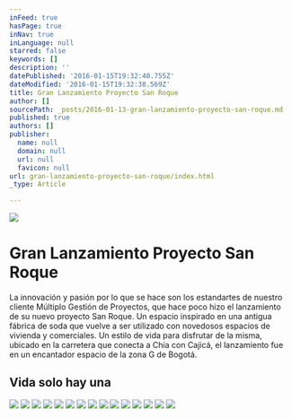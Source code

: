 ```yaml
---
inFeed: true
hasPage: true
inNav: true
inLanguage: null
starred: false
keywords: []
description: ''
datePublished: '2016-01-15T19:32:40.755Z'
dateModified: '2016-01-15T19:32:38.569Z'
title: Gran Lanzamiento Proyecto San Roque
author: []
sourcePath: _posts/2016-01-13-gran-lanzamiento-proyecto-san-roque.md
published: true
authors: []
publisher:
  name: null
  domain: null
  url: null
  favicon: null
url: gran-lanzamiento-proyecto-san-roque/index.html
_type: Article

---
```

![](https://the-grid-user-content.s3-us-west-2.amazonaws.com/127b0be1-a689-4492-9f6a-ad4e373cca24.JPG)

# Gran Lanzamiento Proyecto San Roque

La innovación y pasión por lo que se hace son los
estandartes de nuestro cliente Múltiplo Gestión de Proyectos, que hace poco
hizo el lanzamiento de su nuevo proyecto San Roque. Un espacio inspirado en una
antigua fábrica de soda que vuelve a ser utilizado con novedosos espacios de
vivienda y comerciales. Un estilo de vida para disfrutar de la misma, ubicado
en la carretera que conecta a Chía con Cajicá, el lanzamiento fue en un
encantador espacio de la zona G de Bogotá.

## Vida solo hay una
![](https://the-grid-user-content.s3-us-west-2.amazonaws.com/b1653916-1ce2-4231-b304-fe7e328e191e.JPG)
![](https://the-grid-user-content.s3-us-west-2.amazonaws.com/6274268a-c2ce-4a6d-b35c-3a3c84f118f5.JPG)
![](https://the-grid-user-content.s3-us-west-2.amazonaws.com/49235d44-8ef3-4ce8-a2a2-6468fa25e765.JPG)
![](https://the-grid-user-content.s3-us-west-2.amazonaws.com/c116ca8d-a5f7-4036-9a03-5c08fed159fa.JPG)
![](https://the-grid-user-content.s3-us-west-2.amazonaws.com/f827e0bd-528c-463a-b73b-b38a7d1e2de9.JPG)
![](https://the-grid-user-content.s3-us-west-2.amazonaws.com/095228a7-6fe6-46a1-b9d1-6ac5eee3620f.JPG)
![](https://the-grid-user-content.s3-us-west-2.amazonaws.com/0c485f34-7786-4770-8026-fdfb0c6e64bf.JPG)
![](https://the-grid-user-content.s3-us-west-2.amazonaws.com/0bd762d3-854a-4a1b-88a0-be28af976fcd.JPG)
![](https://the-grid-user-content.s3-us-west-2.amazonaws.com/9f6704b8-bc64-40c9-8e9d-9aa8c555294e.JPG)
![](https://the-grid-user-content.s3-us-west-2.amazonaws.com/85dc1436-9afd-4972-b179-200a63f982de.JPG)
![](https://the-grid-user-content.s3-us-west-2.amazonaws.com/fd72192c-1ccc-4a27-b1d4-26caa6df787f.JPG)
![](https://the-grid-user-content.s3-us-west-2.amazonaws.com/33e4aaa0-5777-4cff-949e-5b4b995844ac.JPG)
![](https://the-grid-user-content.s3-us-west-2.amazonaws.com/cdc93b94-f2d9-4aa4-84ee-4cda723c4093.JPG)
![](https://the-grid-user-content.s3-us-west-2.amazonaws.com/5f6558dc-eca6-4aac-ade8-3bfdd103e56b.JPG)
![](https://the-grid-user-content.s3-us-west-2.amazonaws.com/49c888e4-ed92-4b4e-8185-58df83c80343.JPG)